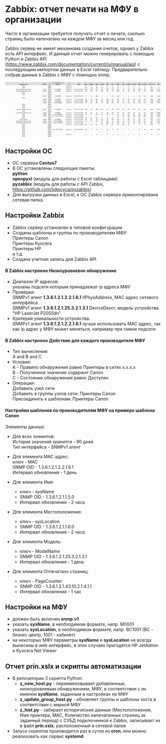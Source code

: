 # Zabbix: отчет печати на МФУ в организации

Часто в организации требуется получать отчет о печати, сколько страниц было напечатано на каждом МФУ за месяц или год.

Zabbix сервер не имеет механизма создания очетов, однако у Zabbix есть API интерфейс. И данный отчет можно генерировать с помощью Python и Zabbix API (https://www.zabbix.com/documentation/current/ru/manual/api) с последующим импортом данных в Excel таблицу. Предварительно собрав данные в Zabbix с МФУ с помощью snmp.

![Отчет печати на МФУ](https://github.com/dev-BAA/ZABBIX-Repports/blob/master/img.png)

## Настройки ОС

- ОС сервера **Centos7**
- В ОС установлены следующие пакеты:  
  **python**  
  **openpyxl** (модуль для работы с Excel таблицами)  
  **pyzabbix** (модуль для работы с API Zabbix, https://github.com/lukecyca/pyzabbix)  
- Для выгрузки данных в Excel, к ОС Zabbix сервера примонтирована сетевая папка.

## Настройки Zabbix

- Zabbix сервер установлен в типовой конфигурации
- Созданы шаблоны и группы по производителям МФУ:  
  Принтеры Canon  
  Принтеры Kyocera  
  Принтеры HP  
  и т.д.  
- Создана учетная запись для Zabbix API

#### В Zabbix настроено Низкоуровневое обнаружение

- Диапазон IP адресов:  
  указаны подсети которым принадлежат ip адреса МФУ  
- Проверки:  
  SNMPv1 агент **1.3.6.1.2.1.2.2.1.6.1**    ifPhysAddress, MAC адрес сетевого интерфейса  
  SNMPv1 агент **1.3.6.1.2.1.25.3.2.1.3.1** DeviceDescr, модель устройства "HP LaserJet P2055dn"  
- Критерий уникальности устройства:  
  SNMPv1 агент **1.3.6.1.2.1.2.2.1.6.1**    лучше использовать MAC адрес, так как ip адрес у МФУ может меняться, например при смене подсети  

#### В Zabbix настроено Действие для каждого производителя МФУ

- Тип вычисления:  
  A and B and C  
- Условия:  
  A - Правило обнаружения равно Принтеры в сетях x.x.x.x  
  B - Полученное значение содержит Canon  
  C - Состояние обнаружения равно Доступен  
- Операции:  
  Добавить узел сети  
  Добавить в группы узлов сети: Принтеры Canon  
  Присоединить к шаблонам: Принтеры Canon  

#### Настройки шаблонов по производителям МФУ на примере шаблона Canon

Элементы данных:

- Для всех элемнтов:  
  История значений хранится - 90 дней  
  Тип интерфейса            - SNMPv1 агент  

- Для элемента MAC адрес:  
  ключ - MAC  
  SNMP OID - 1.3.6.1.2.1.2.2.1.6.1  
  Интервал обновления - 1 день  
- Для элемента Имя:
  - ключ - sysName
  - SNMP OID - 1.3.6.1.2.1.1.5.0
  - Интервал обновления - 2 часа
- Для элемента Местоположение:
  - ключ - sysLocation
  - SNMP OID - 1.3.6.1.2.1.1.6.0
  - Интервал обновления - 2 часа
- Для элемента Модель:
  - ключ - ModelName
  - SNMP OID - 1.3.6.1.2.1.25.3.2.1.3.1
  - Интервал обновления - 1 день
- Для элемента Отпечатано страниц:
  - ключ - PageCounter
  - SNMP OID - 1.3.6.1.2.1.43.10.2.1.4.1.1
  - Интервал обновления - 1 час

## Настройки на МФУ
- должен быть включен **snmp.v1**
- указать **sysName**, в необходимом формате, напр. M0001
- указать **sysLocation**, в необходимом формате, напр. BC1001 (BC - бизнес центр, 1001 - кабинет)
- на некоторых МФУ параметры **sysName** и **sysLocation** не всегда вынесены в web интерфейс, в этих случаях пригодятся HP JetAdmin и Kyocera Net Viewer

## Отчет prin.xslx и скрипты автоматизации

- В репозитории 3 скрипта Python:
  - **z_new_host.py** - переименовывает добавленные, низкоуровневым обнаружением, МФУ, в соответствии с их именем **sysName**, заданным в настройках на МФУ
  - **z_update_group_host.py** - обновляет группы и шаблоны хоста в соответствии с маркой МФУ
  - **z_hist.py** - забирает исторические данные (Местоположение, Имя принтера, MAC, Количество напечатанных страниц за заданный период) с СУБД подключенной к Zabbix, записывает их в файл **prin.xslx**, расположенный в сетевой папке
- Запуск скриптов производится раз в сутки из **cron**, или можно реализовать как сервис **systemd**